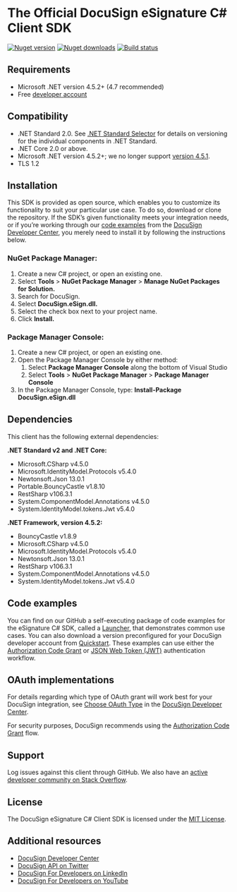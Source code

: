 # The Official DocuSign eSignature C# Client SDK

[![Nuget version][nuget-image]][nuget-url]
[![Nuget downloads][downloads-image]][downloads-url]
[![Build status][appveyor-image]][appveyor-url]

## Requirements
*   Microsoft .NET version 4.5.2+ (4.7 recommended)
*   Free [developer account](https://go.docusign.com/sandbox/productshot/?elqCampaignId=16531)

## Compatibility
*   .NET Standard 2.0. See [.NET Standard Selector](https://immo.landwerth.net/netstandard-versions/) for details on versioning for the individual components in .NET Standard.
*   .NET Core 2.0 or above.
*   Microsoft .NET version 4.5.2+; we no longer support [version 4.5.1](https://devblogs.microsoft.com/dotnet/support-ending-for-the-net-framework-4-4-5-and-4-5-1/).
*   TLS 1.2

## Installation
This SDK is provided as open source, which enables you to customize its functionality to suit your particular use case. To do so, download or clone the repository. If the SDK’s given functionality meets your integration needs, or if you’re working through our [code examples](https://developers.docusign.com/docs/esign-rest-api/how-to/) from the [DocuSign Developer Center](https://developers.docusign.com/), you merely need to install it by following the instructions below.

### NuGet Package Manager:
1. Create a new C# project, or open an existing one.
2. Select **Tools** > **NuGet Package Manager** > **Manage NuGet Packages for Solution.**
3. Search for DocuSign.
4. Select **DocuSign.eSign.dll.**
5. Select the check box next to your project name.
6. Click **Install.**

### Package Manager Console:
1. Create a new C# project, or open an existing one.
2. Open the Package Manager Console by either method:
    1. Select **Package Manager Console** along the bottom of Visual Studio
    2. Select **Tools** > **NuGet Package Manager** > **Package Manager Console**
3. In the Package Manager Console, type: **Install-Package DocuSign.eSign.dll**

## Dependencies
This client has the following external dependencies:

**.NET Standard v2 and .NET Core:**
*   Microsoft.CSharp v4.5.0
*   Microsoft.IdentityModel.Protocols v5.4.0
*   Newtonsoft.Json 13.0.1
*   Portable.BouncyCastle v1.8.10
*   RestSharp v106.3.1
*   System.ComponentModel.Annotations v4.5.0
*   System.IdentityModel.tokens.Jwt v5.4.0

**.NET Framework, version 4.5.2:**
*   BouncyCastle v1.8.9
*   Microsoft.CSharp v4.5.0
*   Microsoft.IdentityModel.Protocols v5.4.0
*   Newtonsoft.Json 13.0.1
*   RestSharp v106.3.1
*   System.ComponentModel.Annotations v4.5.0
*   System.IdentityModel.tokens.Jwt v5.4.0

## Code examples
You can find on our GitHub a self-executing package of code examples for the eSignature C# SDK, called a [Launcher](https://github.com/docusign/code-examples-csharp/blob/master/README.md), that demonstrates common use cases. You can also download a version preconfigured for your DocuSign developer account from [Quickstart](https://developers.docusign.com/docs/esign-rest-api/quickstart/). These examples can use either the [Authorization Code Grant](https://developers.docusign.com/esign-rest-api/guides/authentication/oauth2-code-grant) or [JSON Web Token (JWT)](https://developers.docusign.com/esign-rest-api/guides/authentication/oauth2-jsonwebtoken) authentication workflow.

## OAuth implementations
For details regarding which type of OAuth grant will work best for your DocuSign integration, see [Choose OAuth Type](https://developers.docusign.com/platform/auth/choose/) in the [DocuSign Developer Center](https://developers.docusign.com/).

For security purposes, DocuSign recommends using the [Authorization Code Grant](https://developers.docusign.com/platform/auth/authcode/) flow.

## Support
Log issues against this client through GitHub. We also have an [active developer community on Stack Overflow](https://stackoverflow.com/questions/tagged/docusignapi).

## License
The DocuSign eSignature C# Client SDK is licensed under the [MIT License](https://github.com/docusign/docusign-csharp-client/blob/master/LICENSE).

## Additional resources
*   [DocuSign Developer Center](https://developers.docusign.com/)
*   [DocuSign API on Twitter](https://twitter.com/docusignapi)
*   [DocuSign For Developers on LinkedIn](https://www.linkedin.com/showcase/docusign-for-developers/)
*   [DocuSign For Developers on YouTube](https://www.youtube.com/channel/UCJSJ2kMs_qeQotmw4-lX2NQ)

[nuget-image]: https://img.shields.io/nuget/v/DocuSign.eSign.dll.svg?style=flat
[nuget-url]: https://www.nuget.org/packages/DocuSign.eSign.dll
[downloads-image]: https://img.shields.io/nuget/dt/DocuSign.eSign.dll.svg?style=flat
[downloads-url]: https://www.nuget.org/packages/DocuSign.eSign.dll
[appveyor-image]:https://ci.appveyor.com/api/projects/status/m5a02n1vp3ma6qec?svg=true
[appveyor-url]:https://ci.appveyor.com/project/DocuSign/docusign-csharp-client